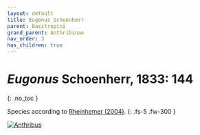 ```yaml
---
layout: default
title: Eugonus Schoenherr
parent: Basitropini
grand_parent: Anthribinae
nav_order: 3
has_children: true
---
```



# _Eugonus_ Schoenherr, 1833: 144
{: .no_toc }

Species according to [Rheinhemer (2004)](https://www.zobodat.at/pdf/Mitt-Ent-Ver-Stuttgart_39_2004_0001-0244.pdf).
{: .fs-5 .fw-300 }

[<img src="https://serv.biokic.asu.edu/imglib/ecdysis/ASU_ASUCOB/ASUCOB0014/ASUCOB0014307_lateral_edited_1613605757.jpg" alt="Anthribus">](https://serv.biokic.asu.edu/ecdysis/collections/individual/index.php?occid=650093)


